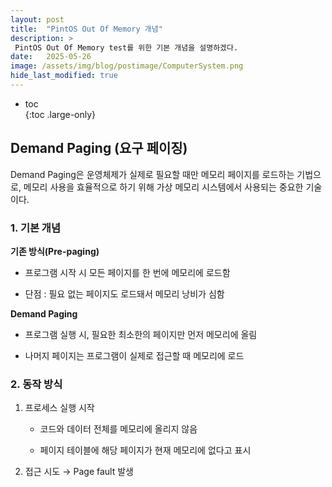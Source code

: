 ```yaml
---
layout: post
title:  "PintOS Out Of Memory 개념"
description: >
 PintOS Out Of Memory test를 위한 기본 개념을 설명하겠다.
date:   2025-05-26
image: /assets/img/blog/postimage/ComputerSystem.png
hide_last_modified: true
---
```


* toc  
{:toc .large-only}

## Demand Paging (요구 페이징)

Demand Paging은 운영체제가 실제로 필요할 때만 메모리 페이지를 로드하는 기법으로, 메모리 사용을 효율적으로 하기 위해 가상 메모리 시스템에서 사용되는 중요한 기술이다.

### 1. 기본 개념

**기존 방식(Pre-paging)**

- 프로그램 시작 시 모든 페이지를 한 번에 메모리에 로드함

- 단점 : 필요 없는 페이지도 로드돼서 메모리 낭비가 심함

**Demand Paging**

- 프로그램 실행 시, 필요한 최소한의 페이지만 먼저 메모리에 올림

- 나머지 페이지는 프로그램이 실제로 접근할 때 메모리에 로드

### 2. 동작 방식

1. 프로세스 실행 시작

    - 코드와 데이터 전체를 메모리에 올리지 않음

    - 페이지 테이블에 해당 페이지가 현재 메모리에 없다고 표시

2. 접근 시도 → Page fault 발생

